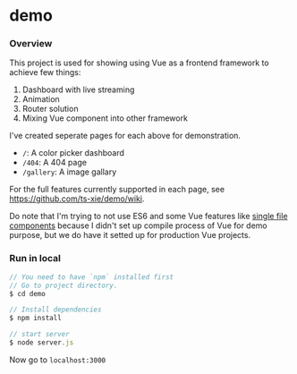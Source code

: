 # demo

### Overview

This project is used for showing using Vue as a frontend framework to achieve few things:
1. Dashboard with live streaming
2. Animation
3. Router solution
4. Mixing Vue component into other framework

I've created seperate pages for each above for demonstration.
* `/`: A color picker dashboard
* `/404`: A 404 page
* `/gallery`: A image gallary

For the full features currently supported in each page, see https://github.com/ts-xie/demo/wiki.

Do note that I'm trying to not use ES6 and some Vue features like [single file components](https://vuejs.org/v2/guide/single-file-components.html#Introduction)
because I didn't set up compile process of Vue for demo purpose, but we do have it setted up for production Vue projects.

### Run in local

```javascript
// You need to have `npm` installed first
// Go to project directory.
$ cd demo

// Install dependencies
$ npm install

// start server
$ node server.js
```
Now go to `localhost:3000`
